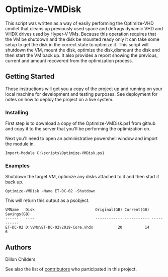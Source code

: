 # Optimize-VMDisk

This script was written as a way of easily performing the Optimize-VHD cmdlet that cleans up previously used space and defrags dynamic VHD and VHDX drives used by Hyper-V VMs. Because this operation requires that the VM be shutdown and the disk be mounted ready only it can take some setup to get the disk in the correct state to optimize it. This script will shutdown the VM, mount the disk, optimize the disk,dismount the disk and then start the VM back up. It also provides a report showing the previous, current and amount recovered from the optimization process.

## Getting Started

These instructions will get you a copy of the project up and running on your local machine for development and testing purposes. See deployment for notes on how to deploy the project on a live system.


### Installing

First step is to download a copy of the Optimize-VMDisk.ps1 from github and copy it to the server that you'll be performing the optimization on.

Next you'll need to open an administrative powershell window and import the module in.
```
Import-Module C:\scripts\Optimize-VMDisk.ps1
```

### Examples

Shutdown the target VM, optimize any disks attached to it and then start it back up.

```
Optimize-VMDisk -Name ET-DC-02 -Shutdown
```
This will return this output as a psobject.
```
VMName   Disk                           Original(GB) Current(GB) Savings(GB)
------   ----                           ------------ ----------- -----------
ET-DC-02 D:\VMs\ET-DC-02\2019-Core.vhdx           20          14           6

```

## Authors

Dillon Childers

See also the list of [contributors](https://github.com/your/project/contributors) who participated in this project.



